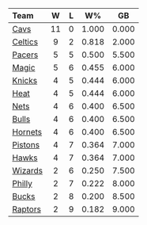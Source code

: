 | Team                            |  W  |  L  |  W%   |  GB   |
|:--------------------------------|:---:|:---:|:-----:|:-----:|
| [Cavs](/r/clevelandcavs)        | 11  |  0  | 1.000 | 0.000 |
| [Celtics](/r/bostonceltics)     |  9  |  2  | 0.818 | 2.000 |
| [Pacers](/r/pacers)             |  5  |  5  | 0.500 | 5.500 |
| [Magic](/r/OrlandoMagic)        |  5  |  6  | 0.455 | 6.000 |
| [Knicks](/r/NYKnicks)           |  4  |  5  | 0.444 | 6.000 |
| [Heat](/r/heat)                 |  4  |  5  | 0.444 | 6.000 |
| [Nets](/r/GoNets)               |  4  |  6  | 0.400 | 6.500 |
| [Bulls](/r/chicagobulls)        |  4  |  6  | 0.400 | 6.500 |
| [Hornets](/r/CharlotteHornets)  |  4  |  6  | 0.400 | 6.500 |
| [Pistons](/r/DetroitPistons)    |  4  |  7  | 0.364 | 7.000 |
| [Hawks](/r/AtlantaHawks)        |  4  |  7  | 0.364 | 7.000 |
| [Wizards](/r/washingtonwizards) |  2  |  6  | 0.250 | 7.500 |
| [Philly](/r/sixers)             |  2  |  7  | 0.222 | 8.000 |
| [Bucks](/r/MkeBucks)            |  2  |  8  | 0.200 | 8.500 |
| [Raptors](/r/torontoraptors)    |  2  |  9  | 0.182 | 9.000 |